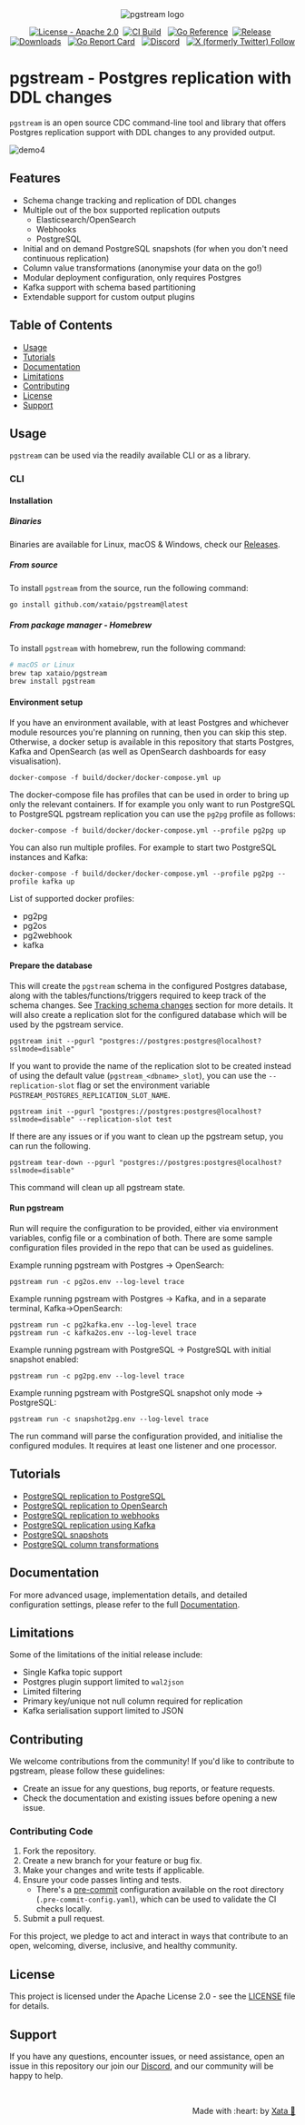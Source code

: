 <div align="center">
  <img src="brand-kit/banner/pgstream-banner@2x.png" alt="pgstream logo" />
</div>

<p align="center">
  <a href="https://github.com/xataio/pgstream/blob/main/LICENSE"><img src="https://img.shields.io/badge/License-Apache_2.0-green" alt="License - Apache 2.0"></a>&nbsp;
  <a href="https://github.com/xataio/pgstream/actions?query=branch%3Amain"><img src="https://github.com/xataio/pgstream/actions/workflows/build.yml/badge.svg" alt="CI Build"></a> &nbsp;
  <a href="https://pkg.go.dev/github.com/xataio/pgstream"><img src="https://pkg.go.dev/badge/github.com/xataio/pgstream.svg" alt="Go Reference"></a>&nbsp;
  <a href="https://github.com/xataio/pgstream/releases"><img src="https://img.shields.io/github/release/xataio/pgstream.svg?label=Release" alt="Release"></a> &nbsp;
  <a href="https://somsubhra.github.io/github-release-stats/?username=xataio&repository=pgstream&page=1&per_page=5"><img src="https://img.shields.io/github/downloads/xataio/pgstream/total" alt="Downloads"></a> &nbsp;
  <a href="https://goreportcard.com/report/github.com/xataio/pgstream"><img src="https://goreportcard.com/badge/github.com/xataio/pgstream" alt="Go Report Card"></a> &nbsp;
  <a href="https://xata.io/discord"><img src="https://img.shields.io/discord/996791218879086662?label=Discord&logo=discord" alt="Discord"></a> &nbsp;
  <a href="https://twitter.com/xata"><img src="https://img.shields.io/twitter/follow/xata?style=flat&color=8566ff" alt="X (formerly Twitter) Follow" /> </a>
</p>

# pgstream - Postgres replication with DDL changes

`pgstream` is an open source CDC command-line tool and library that offers Postgres replication support with DDL changes to any provided output.

![demo4](https://github.com/user-attachments/assets/eb792eb9-08f5-42bf-b365-64035125fb8f)


## Features

- Schema change tracking and replication of DDL changes
- Multiple out of the box supported replication outputs
  - Elasticsearch/OpenSearch
  - Webhooks
  - PostgreSQL
- Initial and on demand PostgreSQL snapshots (for when you don't need continuous replication)
- Column value transformations (anonymise your data on the go!)
- Modular deployment configuration, only requires Postgres
- Kafka support with schema based partitioning
- Extendable support for custom output plugins

## Table of Contents

- [Usage](#usage)
- [Tutorials](#tutorials)
- [Documentation](#documentation)
- [Limitations](#limitations)
- [Contributing](#contributing)
- [License](#license)
- [Support](#support)

## Usage

`pgstream` can be used via the readily available CLI or as a library.

### CLI

#### Installation

##### Binaries

Binaries are available for Linux, macOS & Windows, check our [Releases](https://github.com/xataio/pgstream/releases).

##### From source

To install `pgstream` from the source, run the following command:

```sh
go install github.com/xataio/pgstream@latest
```

##### From package manager - Homebrew

To install `pgstream` with homebrew, run the following command:

```sh
# macOS or Linux
brew tap xataio/pgstream
brew install pgstream
```

#### Environment setup

If you have an environment available, with at least Postgres and whichever module resources you're planning on running, then you can skip this step. Otherwise, a docker setup is available in this repository that starts Postgres, Kafka and OpenSearch (as well as OpenSearch dashboards for easy visualisation).

```
docker-compose -f build/docker/docker-compose.yml up
```

The docker-compose file has profiles that can be used in order to bring up only the relevant containers. If for example you only want to run PostgreSQL to PostgreSQL pgstream replication you can use the `pg2pg` profile as follows:

```
docker-compose -f build/docker/docker-compose.yml --profile pg2pg up
```

You can also run multiple profiles. For example to start two PostgreSQL instances and Kafka:

```
docker-compose -f build/docker/docker-compose.yml --profile pg2pg --profile kafka up
```

List of supported docker profiles:

- pg2pg
- pg2os
- pg2webhook
- kafka

#### Prepare the database

This will create the `pgstream` schema in the configured Postgres database, along with the tables/functions/triggers required to keep track of the schema changes. See [Tracking schema changes](docs/README.md#tracking-schema-changes) section for more details. It will also create a replication slot for the configured database which will be used by the pgstream service.

```
pgstream init --pgurl "postgres://postgres:postgres@localhost?sslmode=disable"
```

If you want to provide the name of the replication slot to be created instead of using the default value (`pgstream_<dbname>_slot`), you can use the `--replication-slot` flag or set the environment variable `PGSTREAM_POSTGRES_REPLICATION_SLOT_NAME`.

```
pgstream init --pgurl "postgres://postgres:postgres@localhost?sslmode=disable" --replication-slot test
```

If there are any issues or if you want to clean up the pgstream setup, you can run the following.

```
pgstream tear-down --pgurl "postgres://postgres:postgres@localhost?sslmode=disable"
```

This command will clean up all pgstream state.

#### Run pgstream

Run will require the configuration to be provided, either via environment variables, config file or a combination of both. There are some sample configuration files provided in the repo that can be used as guidelines.

Example running pgstream with Postgres -> OpenSearch:

```
pgstream run -c pg2os.env --log-level trace
```

Example running pgstream with Postgres -> Kafka, and in a separate terminal, Kafka->OpenSearch:

```
pgstream run -c pg2kafka.env --log-level trace
pgstream run -c kafka2os.env --log-level trace
```

Example running pgstream with PostgreSQL -> PostgreSQL with initial snapshot enabled:

```
pgstream run -c pg2pg.env --log-level trace
```

Example running pgstream with PostgreSQL snapshot only mode -> PostgreSQL:

```
pgstream run -c snapshot2pg.env --log-level trace
```

The run command will parse the configuration provided, and initialise the configured modules. It requires at least one listener and one processor.

## Tutorials

- [PostgreSQL replication to PostgreSQL](docs/tutorials/postgres_to_postgres.md)
- [PostgreSQL replication to OpenSearch](docs/tutorials/postgres_to_opensearch.md)
- [PostgreSQL replication to webhooks](docs/tutorials/postgres_to_webhooks.md)
- [PostgreSQL replication using Kafka](docs/tutorials/postgres_kafka.md)
- [PostgreSQL snapshots](docs/tutorials/postgres_snapshot.md)
- [PostgreSQL column transformations](docs/tutorials/postgres_transformer.md)

## Documentation

For more advanced usage, implementation details, and detailed configuration settings, please refer to the full [Documentation](docs/README.md).

## Limitations

Some of the limitations of the initial release include:

- Single Kafka topic support
- Postgres plugin support limited to `wal2json`
- Limited filtering
- Primary key/unique not null column required for replication
- Kafka serialisation support limited to JSON

## Contributing

We welcome contributions from the community! If you'd like to contribute to pgstream, please follow these guidelines:

- Create an issue for any questions, bug reports, or feature requests.
- Check the documentation and existing issues before opening a new issue.

### Contributing Code

1. Fork the repository.
2. Create a new branch for your feature or bug fix.
3. Make your changes and write tests if applicable.
4. Ensure your code passes linting and tests.
   - There's a [pre-commit](https://pre-commit.com/) configuration available on the root directory (`.pre-commit-config.yaml`), which can be used to validate the CI checks locally.
5. Submit a pull request.

For this project, we pledge to act and interact in ways that contribute to an open, welcoming, diverse, inclusive, and healthy community.

## License

This project is licensed under the Apache License 2.0 - see the [LICENSE](LICENSE) file for details.

## Support

If you have any questions, encounter issues, or need assistance, open an issue in this repository our join our [Discord](https://xata.io/discord), and our community will be happy to help.

<br>
<p align="right">Made with :heart: by <a href="https://xata.io">Xata 🦋</a></p>
